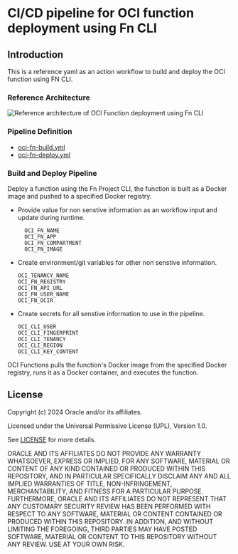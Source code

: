 # CI/CD pipeline for OCI function deployment using Fn CLI

## Introduction
This is a reference yaml as an action workflow to build and deploy the OCI function using FN CLI.

### Reference Architecture

![Reference architecture of OCI Function deployment using Fn CLI](https://github.com/user-attachments/assets/6e541cc3-f40b-452e-bb93-bce84927f7d9)

### Pipeline Definition
- [oci-fn-build.yml](./oci-fn-build.yml)
- [oci-fn-deploy.yml](./oci-fn-deploy.yml)

### Build and Deploy Pipeline

Deploy a function using the Fn Project CLI, the function is built as a Docker image and pushed to a specified Docker registry. 

- Provide value for non senstive information as an workflow input and update during runtime.

    ```
      OCI_FN_NAME
      OCI_FN_APP
      OCI_FN_COMPARTMENT
      OCI_FN_IMAGE
    ````

- Create environment/git variables for other non senstive information.
  
  ```
  OCI_TENANCY_NAME
  OCI_FN_REGISTRY
  OCI_FN_API_URL
  OCI_FN_USER_NAME
  OCI_FN_OCIR
  ```

- Create secrets for all senstive information to use in the pipeline.
    ```
    OCI_CLI_USER
    OCI_CLI_FINGERPRINT
    OCI_CLI_TENANCY
    OCI_CLI_REGION         
    OCI_CLI_KEY_CONTENT    
    ```

OCI Functions pulls the function's Docker image from the specified Docker registry, runs it as a Docker container, and executes the function.

## License
Copyright (c) 2024 Oracle and/or its affiliates.

Licensed under the Universal Permissive License (UPL), Version 1.0.

See [LICENSE](LICENSE) for more details.

ORACLE AND ITS AFFILIATES DO NOT PROVIDE ANY WARRANTY WHATSOEVER, EXPRESS OR IMPLIED, FOR ANY SOFTWARE, MATERIAL OR CONTENT OF ANY KIND CONTAINED OR PRODUCED WITHIN THIS REPOSITORY, AND IN PARTICULAR SPECIFICALLY DISCLAIM ANY AND ALL IMPLIED WARRANTIES OF TITLE, NON-INFRINGEMENT, MERCHANTABILITY, AND FITNESS FOR A PARTICULAR PURPOSE.  FURTHERMORE, ORACLE AND ITS AFFILIATES DO NOT REPRESENT THAT ANY CUSTOMARY SECURITY REVIEW HAS BEEN PERFORMED WITH RESPECT TO ANY SOFTWARE, MATERIAL OR CONTENT CONTAINED OR PRODUCED WITHIN THIS REPOSITORY. IN ADDITION, AND WITHOUT LIMITING THE FOREGOING, THIRD PARTIES MAY HAVE POSTED SOFTWARE, MATERIAL OR CONTENT TO THIS REPOSITORY WITHOUT ANY REVIEW. USE AT YOUR OWN RISK. 
